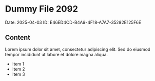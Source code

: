 # Dummy File 2092

Date: 2025-04-03
ID: E46ED4CD-B4A9-4F18-A7A7-35282E125F6E

## Content

Lorem ipsum dolor sit amet, consectetur adipiscing elit.
Sed do eiusmod tempor incididunt ut labore et dolore magna aliqua.

* Item 1
* Item 2
* Item 3

